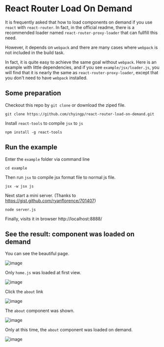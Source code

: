 # React Router Load On Demand

It is frequently asked that how to load components on demand if you use `react` with `react-router`. In fact, in the official readme, there is a recommended loader named `react-router-proxy-loader` that can fullfill this need.

However, it depends on `webpack` and there are many cases where `webpack` is not included in the build task. 

In fact, it is quite easy to achieve the same goal without `webpack`. Here is an example with little dependencies, and if you see `example/jsx/loader.js`, you will find that it is nearly the same as `react-router-proxy-loader`, except that you don't need to have `webpack` installed.

## Some preparation

Checkout this repo by `git clone` or download the ziped file.

```
git clone https://github.com/chyingp/react-router-load-on-demand.git
```

Install `react-tools` to compile `jsx` to `js` 

```
npm install -g react-tools
```

## Run the example

Enter the `example` folder via command line

```
cd example
```

Then run `jsx` to compile jsx format file to normal js file.

```
jsx -w jsx js
```

Next start a mini server. (Thanks to https://gist.github.com/ryanflorence/701407)

```
node server.js
```

Finally, visits it in browser http://localhost:8888/

## See the result: component was loaded on demand

You can see the beautiful page.

![image](https://cloud.githubusercontent.com/assets/2383346/9149609/558d1784-3de4-11e5-9129-f358a5c2f755.png)


Only `home.js` was loaded at first view.

![image](https://cloud.githubusercontent.com/assets/2383346/9149601/27c9ce00-3de4-11e5-8b99-149d9544df79.png)

Click the `about` link

![image](https://cloud.githubusercontent.com/assets/2383346/9149612/6fd1126c-3de4-11e5-9c51-e939c6036334.png)

The `about` component was shown.

![image](https://cloud.githubusercontent.com/assets/2383346/9149613/7d14c8ec-3de4-11e5-81a0-cd46f9cc8bd4.png)

Only at this time, the `about` component was loaded on demand.

![image](https://cloud.githubusercontent.com/assets/2383346/9149620/a7f95dca-3de4-11e5-8576-ba7e5104ddad.png)


